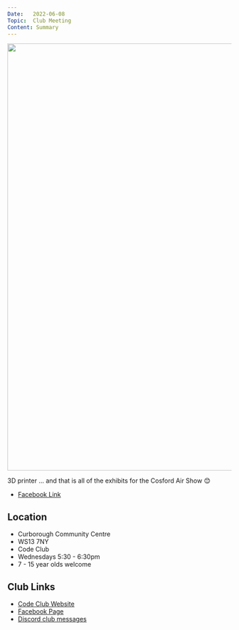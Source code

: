 ```yaml
---
Date:   2022-06-08
Topic:  Club Meeting
Content: Summary
---
```

[<img width="720px" height="960" src="https://scontent.fbhx6-1.fna.fbcdn.net/v/t39.30808-6/287158548_4923071711153223_351321200101962038_n.jpg?stp=dst-jpg_p720x720&_nc_cat=109&ccb=1-7&_nc_sid=5614bc&_nc_ohc=_b7N6o00gn8AX-2r9G6&_nc_ht=scontent.fbhx6-1.fna&edm=AKK4YLsEAAAA&oh=00_AfAQCoibIH7yHx0gH9IN0iiv-nI3TNJVTCuKetKFGJgR1A&oe=652B89CC"/>](https://scontent.fbhx6-1.fna.fbcdn.net/v/t39.30808-6/287158548_4923071711153223_351321200101962038_n.jpg?stp=dst-jpg_p720x720&_nc_cat=109&ccb=1-7&_nc_sid=5614bc&_nc_ohc=_b7N6o00gn8AX-2r9G6&_nc_ht=scontent.fbhx6-1.fna&edm=AKK4YLsEAAAA&oh=00_AfAQCoibIH7yHx0gH9IN0iiv-nI3TNJVTCuKetKFGJgR1A&oe=652B89CC)

3D printer
... and that is all of the exhibits for the Cosford Air Show 😊

* [Facebook Link](https://www.facebook.com/1481985248595237/posts/4923071574486570/)

## Location

* Curborough Community Centre
* WS13 7NY
* Code Club
* Wednesdays 5:30 - 6:30pm
* 7 - 15 year olds welcome

## Club Links

* [Code Club Website](https://lichfield-code-club.github.io/)
* [Facebook Page](https://www.facebook.com/LichfieldCoders)
* [Discord club messages](https://discord.gg/szz6xGK)
